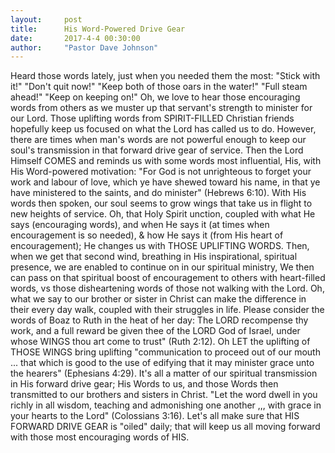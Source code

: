 ```yaml
---
layout:     post
title:      His Word-Powered Drive Gear
date:       2017-4-4 00:30:00
author:     "Pastor Dave Johnson"
---
```


 Heard those words lately, just when you needed them the most:  "Stick with it!" "Don't quit now!"  "Keep both of those oars in the water!" "Full steam ahead!" "Keep on keeping on!"  Oh, we love to hear those encouraging words from others as we muster up that servant's strength to minister for our Lord.  Those uplifting words from SPIRIT-FILLED Christian friends hopefully keep us focused on what the Lord has called us to do.  However, there are times when man's words are not powerful enough to keep our soul's transmission in that forward drive gear of service. Then the Lord Himself COMES and reminds us with some words most influential, His, with  His Word-powered motivation:  "For God is not unrighteous to forget your work and labour of love, which ye have shewed toward his name, in that ye have ministered to the saints, and do minister" (Hebrews 6:10).  With His words then spoken, our soul seems to grow wings that take us in flight to new heights of service.  Oh, that Holy Spirit unction, coupled with what He says (encouraging words),  and when He says it (at times when encouragement is so needed), & how He says it (from His heart of encouragement); He changes us with THOSE UPLIFTING WORDS.  Then, when we get that second wind, breathing in His inspirational, spiritual presence, we are enabled to continue on in our spiritual ministry,  We then can pass on that spiritual boost of encouragement to others with heart-filled words, vs those disheartening words of those not walking with the Lord.  Oh, what we say to our brother or sister in Christ can make the difference in their every day walk, coupled with their struggles in life.  Please consider the words of Boaz to Ruth in the heat of her day: The LORD recompense thy work, and a full reward be given thee of the LORD God of Israel, under whose WINGS thou art come to trust" (Ruth 2:12).   Oh LET the uplifting of THOSE WINGS  bring uplifting "communication to proceed out of our mouth  ... that which is good to the use of edifying that it may minister grace unto the hearers" (Ephesians 4:29).  It's all a matter of our spiritual transmission in His forward drive gear; His Words to us, and those Words then transmitted to our brothers and sisters in Christ.  "Let the word dwell in you richly in all wisdom, teaching and admonishing one another ,,, with grace in your hearts to the Lord" (Colossians 3:16).  Let's all make sure that HIS FORWARD DRIVE GEAR is "oiled" daily; that will keep us all moving forward with those most encouraging words of HIS.
